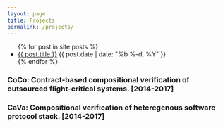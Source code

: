 ```yaml
---
layout: page
title: Projects
permalink: /projects/
---
```


 <ul class="posts">
        {% for post in site.posts %}
        <li>
            <a class="post-link" href="{{ post.url | prepend: site.baseurl }}">{{ post.title }}</a>
            <span class="posted-date">{{ post.date | date: "%b %-d, %Y" }}</span>
        </li>
        {% endfor %}
    </ul>

### CoCo: Contract-based compositional verification of outsourced flight-critical systems. [2014-2017]

### CaVa: Compositional verification of heteregenous software protocol stack. [2014-2017]





[ames]: www.nasa.gov/centers/ames/
[twitter]: https://www.twitter.com/teme
[linkedin]: www.linkedin.com/in/temesghen/
[bitbucket]: https://bitbucket.org/lememta
[rse]: www.ti.arc.nasa.gov/tech/rse/
[mine]: www.ti.arc.nasa.gov/profile/tkahsaia/
[cmu]: www.cmu.edu/silicon-valley/
